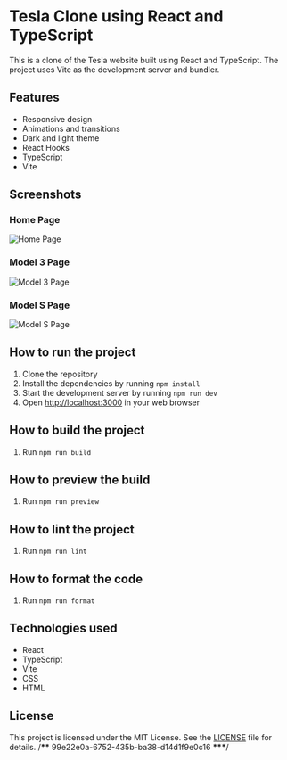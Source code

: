 # Tesla Clone using React and TypeScript

This is a clone of the Tesla website built using React and TypeScript. The project uses Vite as the development server and bundler.

## Features

- Responsive design
- Animations and transitions
- Dark and light theme
- React Hooks
- TypeScript
- Vite

## Screenshots

### Home Page

![Home Page](https://i.imgur.com/FFOZg4Z.png)

### Model 3 Page

![Model 3 Page](https://i.imgur.com/1kWvH9z.png)

### Model S Page

![Model S Page](https://i.imgur.com/0Z6jKvZ.png)

## How to run the project

1. Clone the repository
2. Install the dependencies by running `npm install`
3. Start the development server by running `npm run dev`
4. Open [http://localhost:3000](http://localhost:3000) in your web browser

## How to build the project

1. Run `npm run build`

## How to preview the build

1. Run `npm run preview`

## How to lint the project

1. Run `npm run lint`

## How to format the code

1. Run `npm run format`

## Technologies used

- React
- TypeScript
- Vite
- CSS
- HTML

## License

This project is licensed under the MIT License. See the [LICENSE](LICENSE) file for details.
/**\*\*** 99e22e0a-6752-435b-ba38-d14d1f9e0c16 **\*\*\***/
